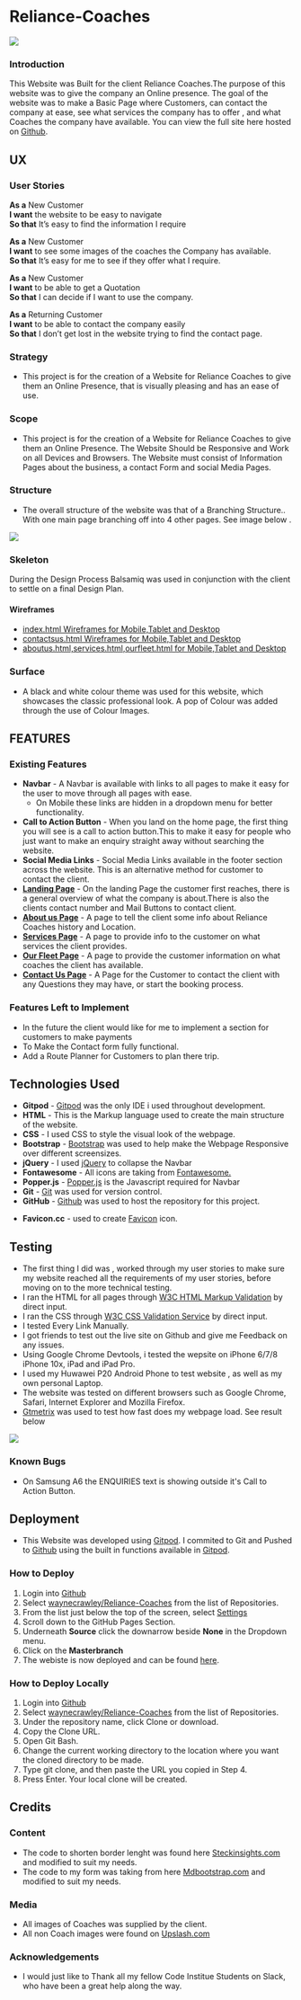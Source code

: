 # Reliance-Coaches
![](https://github.com/waynecrawley/Reliance-Coaches/blob/master/assets/images/websitemockup.jpg?raw=true)
### Introduction  
This Website was Built for the client Reliance Coaches.The purpose of this website was to give the company an Online presence.
The goal of the website was to make a Basic Page where Customers, can contact the company at ease, see what services the company has to  offer ,
and what Coaches the company have available. You can view the full site here hosted on [Github](https://waynecrawley.github.io/Reliance-Coaches/).
## UX
### User Stories


**As a** New Customer  
**I want** the website to be easy to navigate  
**So that** It’s easy to find the information I require

**As a** New Customer  
**I want** to see some images of the coaches the Company has available.  
**So that** It’s easy for me to see if they offer what I require.  

**As a** New Customer  
**I want** to be able to get  a Quotation  
**So that** I can decide if I want to use the company.  

**As a** Returning Customer  
**I want** to be able to contact the company easily  
**So that** I don’t get lost in the website trying to find the contact page.

### Strategy
+ This project is for the creation of a Website for Reliance Coaches to give them an Online Presence, that is visually pleasing and has an ease of use.
### Scope
+ This project is for the creation of a Website for Reliance Coaches to give them an Online Presence.  The Website Should be Responsive and Work on all Devices and Browsers. The Website must consist of Information Pages about the business, a contact Form and social Media Pages.
### Structure
+ The overall structure of the website was that of a Branching Structure.. With one main page branching off into 4 other pages. See image below . 

![](https://github.com/waynecrawley/Reliance-Coaches/blob/master/assets/images/structure.png)
### Skeleton
 During the Design Process Balsamiq was used in conjunction with the client to settle on a final Design Plan.

#### Wireframes
+ [index.html Wireframes for Mobile,Tablet and Desktop](https://github.com/waynecrawley/Reliance-Coaches/blob/master/wireframes/indexhtml-wireframe.png)
+ [contactsus.html Wireframes for Mobile,Tablet and Desktop]()
+ [aboutus.html,services.html,ourfleet.html for Mobile,Tablet and Desktop]()

### Surface
+ A black and white colour theme was used for this website, which  showcases the classic professional look. A pop of Colour was added  through the use of Colour Images.


## FEATURES
### Existing Features
+ **Navbar** - A Navbar is available with links to all pages to make it easy for the user to move through all pages with ease.
  * On Mobile these links are hidden in a dropdown menu for better functionality.
+ **Call to Action Button** - When you land on the home page, the first thing you will see is a call to action button.This to make it easy for people who just want to make an enquiry straight away without searching the website.
+ **Social Media Links** - Social Media Links available in the footer section across the website. This is an alternative method for customer to contact the client.
+ [**Landing Page**](https://waynecrawley.github.io/Reliance-Coaches/index.html) - On the landing Page the customer first reaches, there is a general overview of what the company is about.There is also the clients contact number and Mail Buttons to contact client.
+ [**About us Page**](https://waynecrawley.github.io/Reliance-Coaches/aboutus.html) - A page to tell the client some info about Reliance Coaches history and Location.
+ [**Services Page**](https://waynecrawley.github.io/Reliance-Coaches/services.html) - A page to provide info to the customer on what services the client provides.
+ [**Our Fleet Page**](https://waynecrawley.github.io/Reliance-Coaches/ourfleet.html) - A page to provide the customer information on what coaches the client has available.
+ [**Contact Us Page**](https://waynecrawley.github.io/Reliance-Coaches/contactus.html) - A Page for the Customer to contact the client with any Questions they may have, or start the booking process.

### Features Left to Implement
+ In the future the client would like for me to implement a section for customers to make payments
+ To Make the Contact form fully functional.
+ Add a Route Planner for Customers to plan there trip.
## Technologies Used
+ **Gitpod** - [Gitpod](https://www.gitpod.io/) was the only IDE i used throughout development.
+ **HTML** - This is the Markup language used to create the main structure of the website.
+ **CSS** - I used CSS to style the visual look of the webpage.
+ **Bootstrap** - [Bootstrap](https://getbootstrap.com/) was used to help make the Webpage Responsive over different screensizes.
+ **jQuery** - I used [jQuery](https://jquery.com/) to collapse the Navbar 
+ **Fontawesome** - All icons are taking from [Fontawesome.](https://fontawesome.com/)
+ **Popper.js** - [Popper.js]() is the Javascript required for Navbar      
+ **Git** -  [Git]() was used for version control.
+ **GitHub** - [Github]() was used to host the repository for this project.
* **Favicon.cc** - used to create [Favicon]() icon.                                                   

## Testing
+ The first thing I did was , worked through my user stories to make sure my website reached all the requirements of my user stories, before moving on to the more technical testing.
+ I ran the HTML for all pages through [W3C HTML Markup Validation](https://validator.w3.org/) by direct input.
+ I ran the CSS through [W3C CSS Validation Service](http://www.css-validator.org/) by direct input.
+ I tested Every Link Manually.
+ I got friends to test out the live site on Github and give me Feedback on any issues.
+ Using Google Chrome Devtools, i tested the wepsite on iPhone 6/7/8 iPhone 10x, iPad and iPad Pro.
+ I used my Huwawei P20 Android Phone to test website , as well as my own personal Laptop.
+ The website was tested on different browsers such as Google Chrome, Safari, Internet Explorer and Mozilla Firefox.
+ [Gtmetrix](https://gtmetrix.com/) was used to test how fast does my webpage load. See result below

![](https://github.com/waynecrawley/Reliance-Coaches/blob/master/assets/images/gtmetrix.png)


### Known Bugs
+ On Samsung A6 the ENQUIRIES text is showing outside it's Call to Action Button.
## Deployment
+ This Website was developed using [Gitpod](https://www.gitpod.io/). I commited to Git and Pushed to [Github](https://github.com/)
using the built in functions available in [Gitpod](https://www.gitpod.io/).
### How to Deploy
1. Login into [Github](https://github.com/)
2. Select [waynecrawley/Reliance-Coaches](https://github.com/waynecrawley/Reliance-Coaches) from the list of Repositories.
3. From the list just below the top of the screen, select [Settings ](https://github.com/waynecrawley/resume-project/settings)
4. Scroll down to the GitHub Pages Section.
5. Underneath **Source** click the downarrow beside  **None**  in the Dropdown menu.
6. Click on the **Masterbranch**
7. The webiste is now deployed and can be found [here](https://waynecrawley.github.io/Reliance-Coaches/index.html).

### How to Deploy Locally
1. Login into [Github](https://github.com/)
2. Select [waynecrawley/Reliance-Coaches](https://github.com/waynecrawley/Reliance-Coaches) from the list of Repositories.
3. Under the repository name, click Clone or download.
4. Copy the Clone URL.
5. Open Git Bash.
6. Change the current working directory to the location where you want the cloned directory to be made.
7. Type git clone, and then paste the URL you copied in Step 4.
8. Press Enter. Your local clone will be created.
## Credits
### Content

+ The code to shorten border lenght was found here [Steckinsights.com](https://www.steckinsights.com/shorten-length-border-bottom-pure-css/) and modified to suit my needs.
+ The code to my form was taking from here [Mdbootstrap.com](https://mdbootstrap.com/docs/jquery/forms/basic/) and modified to suit my needs.
### Media
+ All images of Coaches was supplied by the client.
+ All non Coach images were found on [Upslash.com](https://unsplash.com/)
### Acknowledgements
+ I would just like to Thank all my fellow Code Institue Students on Slack, who have been a great
help along the way.
